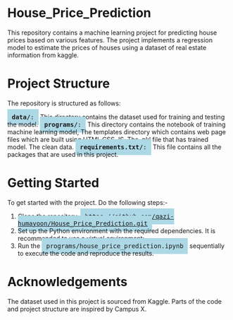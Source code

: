 # House_Price_Prediction
This repository contains a machine learning project for predicting house prices based on various features. The project implements a regression model to estimate the prices of houses using a dataset of real estate information from kaggle.

# Project Structure
The repository is structured as follows:

<kbd style="background-color: lightblue; padding: 10px;">**data/**:</kbd> This directory contains the dataset used for training and testing the model.
<kbd style="background-color: lightblue; padding: 10px;">**programs/**:</kbd> This directory contains the notebook of training machine learning model, The templates directory which contains web page files which are built using
HTML,CSS,JS. The .pkl file that has trained model. The clean data.
<kbd style="background-color: lightblue; padding: 10px;">**requirements.txt/**:</kbd> This file contains all the packages that are used in this project.


# Getting Started
To get started with the project. Do the following steps:-
1. Clone the repository:
    <kbd style="background-color: lightblue; padding: 10px;">https://github.com/qazi-humayoon/House_Price_Prediction.git </kbd>
2. Set up the Python environment with the required dependencies. It is recommended to use a virtual environment:
3. Run the  <kbd style="background-color: lightblue; padding: 10px;">programs/house_price_prediction.ipynb</kbd> sequentially to execute the code and reproduce the results.

# Acknowledgements
The dataset used in this project is sourced from Kaggle. Parts of the code and project structure are inspired by Campus X.
